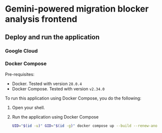 # Gemini-powered migration blocker analysis frontend

## Deploy and run the application

### Google Cloud

### Docker Compose

Pre-requisites:

- Docker. Tested with version `28.0.4`
- Docker Compose. Tested with version `v2.34.0`

To run this application using Docker Compose, you do the following:

1. Open your shell.

2. Run the application using Docker Compose

    ```bash
    UID="$(id -u)" GID="$(id -g)" docker compose up --build --renew-anon-volumes
    ```
